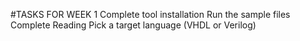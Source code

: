 #TASKS FOR WEEK 1
Complete tool installation
Run the sample files
Complete Reading
Pick a target language (VHDL or Verilog)
